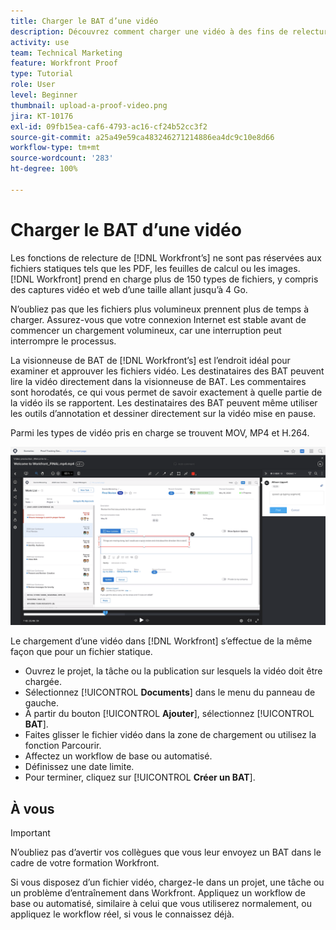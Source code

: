 ```yaml
---
title: Charger le BAT d’une vidéo
description: Découvrez comment charger une vidéo à des fins de relecture dans  [!DNL  Workfront].
activity: use
team: Technical Marketing
feature: Workfront Proof
type: Tutorial
role: User
level: Beginner
thumbnail: upload-a-proof-video.png
jira: KT-10176
exl-id: 09fb15ea-caf6-4793-ac16-cf24b52cc3f2
source-git-commit: a25a49e59ca483246271214886ea4dc9c10e8d66
workflow-type: tm+mt
source-wordcount: '283'
ht-degree: 100%

---
```


# Charger le BAT d’une vidéo

Les fonctions de relecture de [!DNL Workfront’s] ne sont pas réservées aux fichiers statiques tels que les PDF, les feuilles de calcul ou les images. [!DNL Workfront] prend en charge plus de 150 types de fichiers, y compris des captures vidéo et web d’une taille allant jusqu’à 4 Go.

N’oubliez pas que les fichiers plus volumineux prennent plus de temps à charger. Assurez-vous que votre connexion Internet est stable avant de commencer un chargement volumineux, car une interruption peut interrompre le processus.

<!-- For a complete list of uploadable file types, see the article, Supported proofing file types. -->

La visionneuse de BAT de [!DNL Workfront’s] est l’endroit idéal pour examiner et approuver les fichiers vidéo. Les destinataires des BAT peuvent lire la vidéo directement dans la visionneuse de BAT. Les commentaires sont horodatés, ce qui vous permet de savoir exactement à quelle partie de la vidéo ils se rapportent. Les destinataires des BAT peuvent même utiliser les outils d’annotation et dessiner directement sur la vidéo mise en pause.

Parmi les types de vidéo pris en charge se trouvent MOV, MP4 et H.264. <!-- Check the supported file types list to make sure the video type you use is compatible with Workfront’s proofing features.-->

![Une image d’annotation sur un fichier de BAT vidéo.](assets/upload-a-proof-of-a-video.png)

Le chargement d’une vidéo dans [!DNL Workfront] s’effectue de la même façon que pour un fichier statique.

* Ouvrez le projet, la tâche ou la publication sur lesquels la vidéo doit être chargée.
* Sélectionnez [!UICONTROL **Documents**] dans le menu du panneau de gauche.
* À partir du bouton [!UICONTROL **Ajouter**], sélectionnez [!UICONTROL **BAT**].
* Faites glisser le fichier vidéo dans la zone de chargement ou utilisez la fonction Parcourir.
* Affectez un workflow de base ou automatisé.
* Définissez une date limite.
* Pour terminer, cliquez sur [!UICONTROL **Créer un BAT**].

## À vous

>[!IMPORTANT]
>
>N’oubliez pas d’avertir vos collègues que vous leur envoyez un BAT dans le cadre de votre formation Workfront.


Si vous disposez d’un fichier vidéo, chargez-le dans un projet, une tâche ou un problème d’entraînement dans Workfront. Appliquez un workflow de base ou automatisé, similaire à celui que vous utiliserez normalement, ou appliquez le workflow réel, si vous le connaissez déjà.

